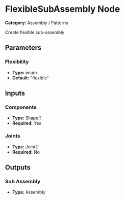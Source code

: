 
# FlexibleSubAssembly Node

**Category:** Assembly / Patterns

Create flexible sub-assembly

## Parameters


### Flexibility
- **Type:** enum
- **Default:** "flexible"





## Inputs


### Components
- **Type:** Shape[]
- **Required:** Yes



### Joints
- **Type:** Joint[]
- **Required:** No



## Outputs


### Sub Assembly
- **Type:** Assembly




